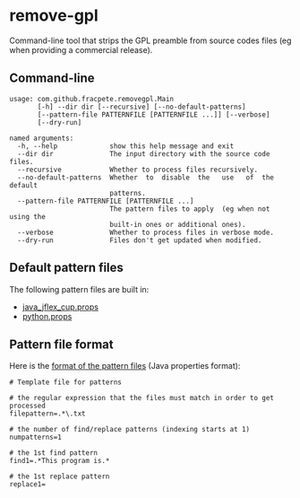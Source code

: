 # remove-gpl
Command-line tool that strips the GPL preamble from source codes files (eg when providing a commercial release).

## Command-line
```
usage: com.github.fracpete.removegpl.Main
       [-h] --dir dir [--recursive] [--no-default-patterns]
       [--pattern-file PATTERNFILE [PATTERNFILE ...]] [--verbose]
       [--dry-run]

named arguments:
  -h, --help             show this help message and exit
  --dir dir              The input directory with the source code files.
  --recursive            Whether to process files recursively.
  --no-default-patterns  Whether  to  disable  the   use   of  the  default
                         patterns.
  --pattern-file PATTERNFILE [PATTERNFILE ...]
                         The pattern files to apply  (eg when not using the
                         built-in ones or additional ones).
  --verbose              Whether to process files in verbose mode.
  --dry-run              Files don't get updated when modified.
```

## Default pattern files

The following pattern files are built in:

* [java_jflex_cup.props](src/main/resources/com/github/fracpete/removegpl/java_jflex_cup.props) 
* [python.props](src/main/resources/com/github/fracpete/removegpl/python.props) 


## Pattern file format

Here is the [format of the pattern files](src/main/resources/com/github/fracpete/removegpl/template.props) 
(Java properties format):

```properties
# Template file for patterns

# the regular expression that the files must match in order to get processed
filepattern=.*\.txt

# the number of find/replace patterns (indexing starts at 1)
numpatterns=1

# the 1st find pattern
find1=.*This program is.*

# the 1st replace pattern
replace1=
```